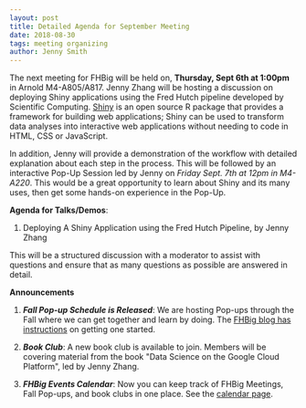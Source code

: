 ```yaml
---
layout: post
title: Detailed Agenda for September Meeting
date: 2018-08-30
tags: meeting organizing
author: Jenny Smith
---
```



The next meeting for FHBig will be held on, **Thursday, Sept 6th at 1:00pm** in Arnold M4-A805/A817. Jenny Zhang will be hosting a discussion on deploying Shiny applications using the Fred Hutch pipeline developed by Scientific Computing. [Shiny](http://shiny.rstudio.com/) is an open source R package that provides a framework for building web applications; Shiny can be used to transform data analyses into interactive web applications without needing to code in HTML, CSS or JavaScript.

In addition, Jenny will provide a demonstration of the workflow with detailed explanation about each step in the process. This will be followed by an interactive Pop-Up Session led by Jenny on *Friday Sept. 7th at 12pm in M4-A220*. This would be a great opportunity to learn about Shiny and its many uses, then get some hands-on experience in the Pop-Up.   

 **Agenda for Talks/Demos**:
1.	Deploying A Shiny Application using the Fred Hutch Pipeline, by Jenny Zhang

This will be a structured discussion with a moderator to assist with questions and ensure that as many questions as possible are answered in detail.

**Announcements**
1.	***Fall Pop-up Schedule is Released***: We are hosting Pop-ups through the Fall where we can get together and learn by doing. The [FHBig blog has instructions](https://fredhutch.github.io/FHBig/2018/08/22/FallPopUps.html) on getting one started.

2.	***Book Club***: A new book club is available to join. Members will be covering material from the book "Data Science on the Google Cloud Platform", led by Jenny Zhang.

3. ***FHBig Events Calendar***: Now you can keep track of FHBig Meetings, Fall Pop-ups, and book clubs in one place. See the [calendar page](https://fredhutch.github.io/FHBig/calendar/).
